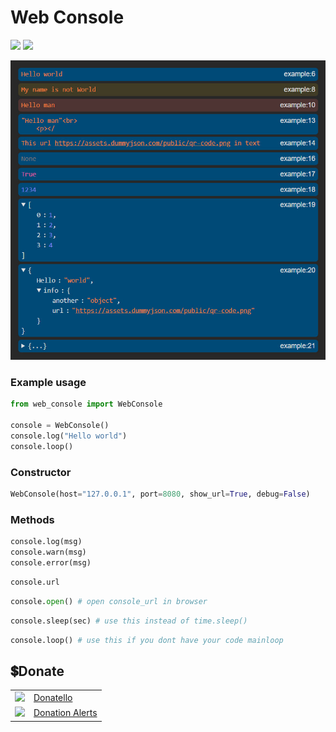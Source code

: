 # Web Console

<img src="https://shields.io/badge/version-0.1.0-blue"> <a href="#donate"><img src="https://shields.io/badge/💲-Support_the_Project-2ea043"></a>

<img src="https://raw.githubusercontent.com/SuperZombi/Web-Console/main/github/images/console.jpg" width="600px">

### Example usage
```python
from web_console import WebConsole

console = WebConsole()
console.log("Hello world")
console.loop()
```

### Constructor
```python
WebConsole(host="127.0.0.1", port=8080, show_url=True, debug=False)
```

### Methods
```python
console.log(msg)
console.warn(msg)
console.error(msg)
```
```python
console.url
```
```python
console.open() # open console_url in browser
```
```python
console.sleep(sec) # use this instead of time.sleep()
```
```python
console.loop() # use this if you dont have your code mainloop
```


## 💲Donate
<table>
  <tr>
    <td>
       <img width="18px" src="https://www.google.com/s2/favicons?domain=https://donatello.to&sz=256">
    </td>
    <td>
      <a href="https://donatello.to/super_zombi">Donatello</a>
    </td>
  </tr>
  <tr>
    <td>
       <img width="18px" src="https://www.google.com/s2/favicons?domain=https://www.donationalerts.com&sz=256">
    </td>
    <td>
      <a href="https://www.donationalerts.com/r/super_zombi">Donation Alerts</a>
    </td>
  </tr>
</table>

